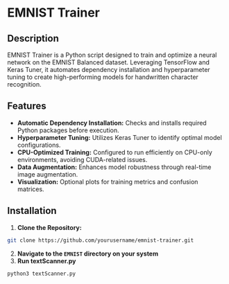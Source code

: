# EMNIST Trainer

## Description

EMNIST Trainer is a Python script designed to train and optimize a neural network on the EMNIST Balanced dataset. Leveraging TensorFlow and Keras Tuner, it automates dependency installation and hyperparameter tuning to create high-performing models for handwritten character recognition.

## Features

- **Automatic Dependency Installation:** Checks and installs required Python packages before execution.
- **Hyperparameter Tuning:** Utilizes Keras Tuner to identify optimal model configurations.
- **CPU-Optimized Training:** Configured to run efficiently on CPU-only environments, avoiding CUDA-related issues.
- **Data Augmentation:** Enhances model robustness through real-time image augmentation.
- **Visualization:** Optional plots for training metrics and confusion matrices.

## Installation

1. **Clone the Repository:**
  ```bash
git clone https://github.com/yourusername/emnist-trainer.git
  ```
2. **Navigate to the ```EMNIST``` directory on your system**
3. **Run textScanner.py**
  ```bash
python3 textScanner.py
  ```
